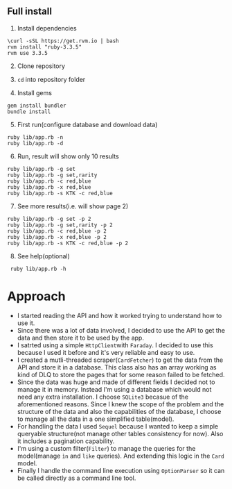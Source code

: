 ## Full install

1. Install dependencies

```
\curl -sSL https://get.rvm.io | bash
rvm install "ruby-3.3.5"
rvm use 3.3.5
```

2. Clone repository
3. `cd` into repository folder

4. Install gems

```
gem install bundler
bundle install
```

5. First run(configure database and download data)
```
ruby lib/app.rb -n 
ruby lib/app.rb -d
```

6. Run, result will show only 10 results
```
ruby lib/app.rb -g set
ruby lib/app.rb -g set,rarity
ruby lib/app.rb -c red,blue
ruby lib/app.rb -x red,blue
ruby lib/app.rb -s KTK -c red,blue
```

7. See more results(i.e. will show page 2)

```
ruby lib/app.rb -g set -p 2
ruby lib/app.rb -g set,rarity -p 2
ruby lib/app.rb -c red,blue -p 2
ruby lib/app.rb -x red,blue -p 2
ruby lib/app.rb -s KTK -c red,blue -p 2
```

8. See help(optional)

```
 ruby lib/app.rb -h
```

# Approach
 - I started reading the API and how it worked trying to understand how to use it.
 - Since there was a lot of data involved, I decided to use the API to get the data and then store it to be used by the app.
 - I satrted using a simple `HttpClient`with `Faraday`. I decided to use this because I used it before and it's very reliable and easy to use.
 - I created a mutli-threaded scraper(`CardFetcher`) to get the data from the API and store it in a database. This class also has an array working as kind of DLQ to store the pages that for some reason failed to be fetched.
 - Since the data was huge and made of different fields I decided not to manage it in memory. Instead I'm using a database which would not need any extra installation. I choose `SQLite3` becasue of the aforementioned reasons. Since I knew the scope of the problem and the structure of the data and also the capabilities of the database, I choose to manage all the data in a one simplified table(model).
 - For handling the data I used `Sequel` because I wanted to keep a simple queryable structure(not manage other tables consistency for now). Also it includes a pagination capability.
 - I'm using a custom filter(`Filter`) to manage the queries for the model(manage `ìn` and `like` queries). And extending this logic in the `Card` model.
 - Finally I handle the command line execution using `OptionParser` so it can be called directly as a command line tool.




